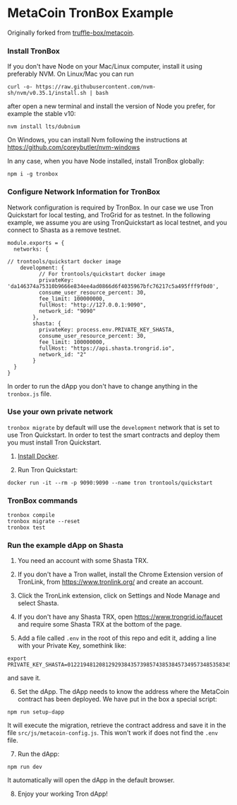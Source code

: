 # MetaCoin TronBox Example
Originally forked from [truffle-box/metacoin](https://github.com/truffle-box/metacoin-box).

### Install TronBox

If you don't have Node on your Mac/Linux computer, install it using preferably NVM. On Linux/Mac you can run

```
curl -o- https://raw.githubusercontent.com/nvm-sh/nvm/v0.35.1/install.sh | bash
```
after open a new terminal and install the version of Node you prefer, for example the stable v10:
```
nvm install lts/dubnium
```

On Windows, you can install Nvm following the instructions at  
https://github.com/coreybutler/nvm-windows

In any case, when you have Node installed, install TronBox globally:
```
npm i -g tronbox
```

### Configure Network Information for TronBox

Network configuration is required by TronBox.
In our case we use Tron Quickstart for local testing, and TroGrid for as testnet. In the following example, we assume you are using TronQuickstart as local testnet, and you connect to Shasta as a remove testnet.

```
module.exports = {
  networks: {

// trontools/quickstart docker image
    development: {
          // For trontools/quickstart docker image
          privateKey: 'da146374a75310b9666e834ee4ad0866d6f4035967bfc76217c5a495fff9f0d0',
          consume_user_resource_percent: 30,
          fee_limit: 100000000,
          fullHost: "http://127.0.0.1:9090",
          network_id: "9090"
        },
        shasta: {
          privateKey: process.env.PRIVATE_KEY_SHASTA,
          consume_user_resource_percent: 30,
          fee_limit: 100000000,
          fullHost: "https://api.shasta.trongrid.io",
          network_id: "2"
        }
  }
}
```
In order to run the dApp you don't have to change anything in the `tronbox.js` file.

### Use your own private network

`tronbox migrate` by default will use the `development` network that is set to use Tron Quickstart. In order to test the smart contracts and deploy them you must install Tron Quickstart.

1. [Install Docker](https://docs.docker.com/install/).

2. Run Tron Quickstart:
```
docker run -it --rm -p 9090:9090 --name tron trontools/quickstart
```

### TronBox commands
```
tronbox compile
tronbox migrate --reset
tronbox test
```

### Run the example dApp on Shasta

1. You need an account with some Shasta TRX. 

2. If you don't have a Tron wallet, install the Chrome Extension version of TronLink, from https://www.tronlink.org/ and create an account.

3. Click the TronLink extension, click on Settings and Node Manage and select Shasta. 

4. If you don't have any Shasta TRX, open https://www.trongrid.io/faucet and require some Shasta TRX at the bottom of the page.

5. Add a file called `.env` in the root of this repo and edit it, adding a line with your Private Key, somethink like:
 ```
 export PRIVATE_KEY_SHASTA=0122194812081292938435739857438538457349573485358345345934583554
 ```
 and save it.
 
6. Set the dApp. The dApp needs to know the address where the MetaCoin contract has been deployed. We have put in the box a special script:

```
npm run setup-dapp
```

It will execute the migration, retrieve the contract address and save it in the file `src/js/metacoin-config.js`. This won't work if does not find the `.env` file.

7. Run the dApp:

```
npm run dev
```
It automatically will open the dApp in the default browser.


8. Enjoy your working Tron dApp!



